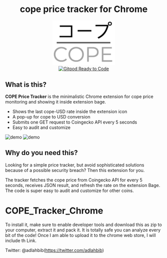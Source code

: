 <h1 align="center">cope price tracker for Chrome</h1>

<div align="center">
  <a href="https://github.com/adlahbib/cope-Tracker">
    <img src="img/cope-orig.png" alt="cope price tracker for Chrome" width="200">
  </a>
  <br>
  <a href="https://gitpod.io/#https://github.com/adlahbib/cope-Tracker">
    <img src="https://img.shields.io/badge/Gitpod-Ready--to--Code-blue?logo=gitpod" alt="Gitpod Ready to Code">
  </a>
  </div>

## What is this?

**COPE Price Tracker** is the minimalistic Chrome extension for cope price monitoring and showing it inside extension bage. 


- Shows the last cope-USD rate inside the extension icon
- A pop-up for cope to USD conversion
- Submits one GET request to Coingecko API every 5 seconds
- Easy to audit and customize

![demo](https://i.imgur.com/QHfvYZh.png)
![demo](https://i.imgur.com/q9ONx2h.png)
## Why do you need this?

Looking for a simple price tracker, but avoid sophisticated solutions because of a possible security breach?  Then this extension for you. 

The tracker fetches the cope price from Coingecko API for every 5 seconds, receives JSON result, and refresh the rate on the extension Bage. The code is super easy to audit and customize for other coins. 

# COPE_Tracker_Chrome
To install it, make sure to enable developer tools and download this as zip to your computer, extract it and pack it. It is totally safe you can analyze every bit of the code!
Once I am able to upload it to the chrome web store, I will include th Link.

Twitter: @adlahbib(https://twitter.com/adlahbib)
